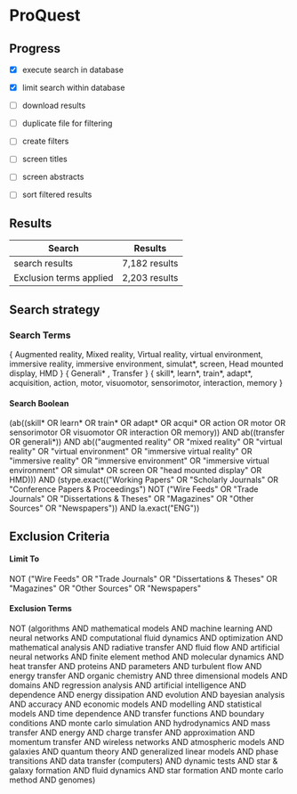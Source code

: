 # ProQuest


## Progress
- [x] execute search in database
- [x] limit search within database
- [ ] download results
- [ ] duplicate file for filtering
- [ ] create filters
- [ ] screen titles
- [ ] screen abstracts
- [ ] sort filtered results


## Results

| Search   |     Results   |
|----------|:-------------:|
| search results | 7,182 results |
| Exclusion terms applied | 2,203 results |



## Search strategy

### Search Terms
{ Augmented reality, Mixed reality, Virtual reality, virtual environment, immersive reality, immersive environment, simulat*, screen, Head mounted display, HMD }
{ Generali* , Transfer }
{ skill*, learn*,  train*, adapt*, acquisition, action, motor, visuomotor, sensorimotor,  interaction, memory }

#### Search Boolean
(ab((skill* OR learn* OR train* OR adapt* OR acqui* OR action OR motor OR sensorimotor OR visuomotor OR interaction OR memory)) AND ab((transfer OR generali*)) AND ab(("augmented reality" OR "mixed reality" OR "virtual reality" OR "virtual environment" OR "immersive virtual reality" OR "immersive reality" OR "immersive environment" OR "immersive virtual environment" OR simulat* OR screen OR "head mounted display" OR HMD))) AND (stype.exact(("Working Papers" OR "Scholarly Journals" OR "Conference Papers & Proceedings") NOT ("Wire Feeds" OR "Trade Journals" OR "Dissertations & Theses" OR "Magazines" OR "Other Sources" OR "Newspapers")) AND la.exact("ENG"))

## Exclusion Criteria

#### Limit To
NOT ("Wire Feeds" OR "Trade Journals" OR "Dissertations & Theses" OR "Magazines" OR "Other Sources" OR "Newspapers"

#### Exclusion Terms
NOT (algorithms AND mathematical models AND machine learning AND neural networks AND computational fluid dynamics AND optimization AND mathematical analysis AND radiative transfer AND fluid flow AND artificial neural networks AND finite element method AND molecular dynamics AND heat transfer AND proteins AND parameters AND turbulent flow AND energy transfer AND organic chemistry AND three dimensional models AND domains AND regression analysis AND artificial intelligence AND dependence AND energy dissipation AND evolution AND bayesian analysis AND accuracy AND economic models AND modelling AND statistical models AND time dependence AND transfer functions AND boundary conditions AND monte carlo simulation AND hydrodynamics AND mass transfer AND energy AND charge transfer AND approximation AND momentum transfer AND wireless networks AND atmospheric models AND galaxies AND quantum theory AND generalized linear models AND phase transitions AND data transfer (computers) AND dynamic tests AND star & galaxy formation AND fluid dynamics AND star formation AND monte carlo method AND genomes)
